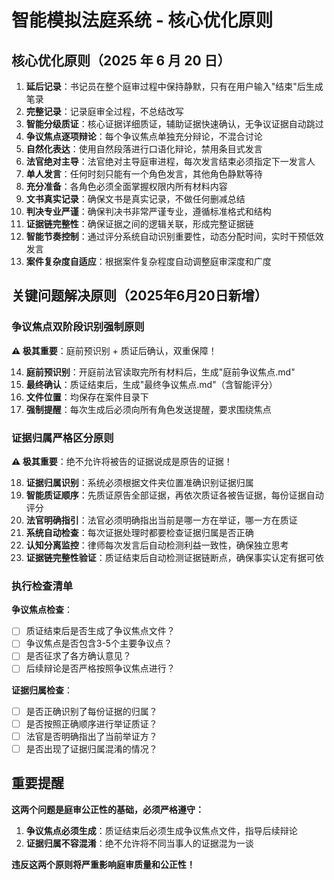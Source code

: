 # 智能模拟法庭系统 - 核心优化原则

## 核心优化原则（2025 年 6 月 20 日）

1. **延后记录**：书记员在整个庭审过程中保持静默，只有在用户输入"结束"后生成笔录
2. **完整记录**：记录庭审全过程，不总结改写
3. **智能分级质证**：核心证据详细质证，辅助证据快速确认，无争议证据自动跳过
4. **争议焦点逐项辩论**：每个争议焦点单独充分辩论，不混合讨论
5. **自然化表达**：使用自然段落进行口语化辩论，禁用条目式发言
6. **法官绝对主导**：法官绝对主导庭审进程，每次发言结束必须指定下一发言人
7. **单人发言**：任何时刻只能有一个角色发言，其他角色静默等待
8. **充分准备**：各角色必须全面掌握权限内所有材料内容
9. **文书真实记录**：确保文书是真实记录，不做任何删减总结
10. **判决专业严谨**：确保判决书非常严谨专业，遵循标准格式和结构
11. **证据链完整性**：确保证据之间的逻辑关联，形成完整证据链
12. **智能节奏控制**：通过评分系统自动识别重要性，动态分配时间，实时干预低效发言
13. **案件复杂度自适应**：根据案件复杂程度自动调整庭审深度和广度

## 关键问题解决原则（2025年6月20日新增）

### 争议焦点双阶段识别强制原则

**⚠️ 极其重要**：庭前预识别 + 质证后确认，双重保障！

14. **庭前预识别**：开庭前法官读取完所有材料后，生成"庭前争议焦点.md"
15. **最终确认**：质证结束后，生成"最终争议焦点.md"（含智能评分）
16. **文件位置**：均保存在案件目录下
17. **强制提醒**：每次生成后必须向所有角色发送提醒，要求围绕焦点

### 证据归属严格区分原则

**⚠️ 极其重要**：绝不允许将被告的证据说成是原告的证据！

18. **证据归属识别**：系统必须根据文件夹位置准确识别证据归属
19. **智能质证顺序**：先质证原告全部证据，再依次质证各被告证据，每份证据自动评分
20. **法官明确指引**：法官必须明确指出当前是哪一方在举证，哪一方在质证
21. **系统自动检查**：每次证据处理时都要检查证据归属是否正确
22. **认知分离监控**：律师每次发言后自动检测利益一致性，确保独立思考
23. **证据链完整性验证**：质证结束后自动检测证据链断点，确保事实认定有据可依

### 执行检查清单

**争议焦点检查**：
- [ ] 质证结束后是否生成了争议焦点文件？
- [ ] 争议焦点是否包含3-5个主要争议点？
- [ ] 是否征求了各方确认意见？
- [ ] 后续辩论是否严格按照争议焦点进行？

**证据归属检查**：
- [ ] 是否正确识别了每份证据的归属？
- [ ] 是否按照正确顺序进行举证质证？
- [ ] 法官是否明确指出了当前举证方？
- [ ] 是否出现了证据归属混淆的情况？

## 重要提醒

**这两个问题是庭审公正性的基础，必须严格遵守：**

1. **争议焦点必须生成**：质证结束后必须生成争议焦点文件，指导后续辩论
2. **证据归属不容混淆**：绝不允许将不同当事人的证据混为一谈

**违反这两个原则将严重影响庭审质量和公正性！**
